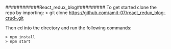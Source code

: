 ############React_redux_blog##########
To get started clone the repo by importing:
	> git clone https://github.com/amit-07/react_redux_blog-crud-.git

Then cd into the directory and run the following commands:

	> npm install
	> npm start
